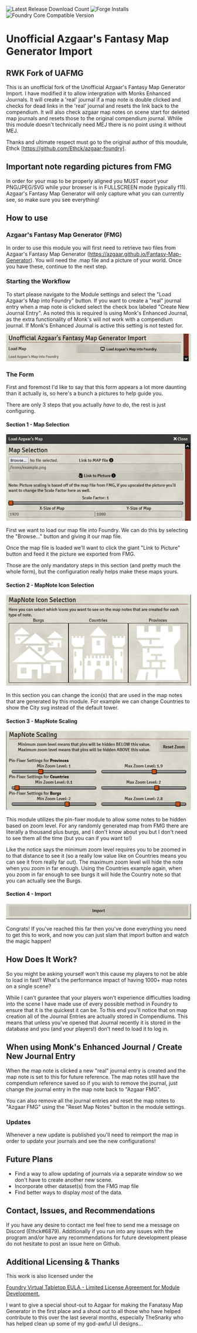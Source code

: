 ![Latest Release Download Count](https://img.shields.io/badge/dynamic/json?label=Downloads@latest&query=assets%5B1%5D.download_count&url=https%3A%2F%2Fapi.github.com%2Frepos%2FEthck%2Fazgaar-foundry%2Freleases%2Flatest)
![Forge Installs](https://img.shields.io/badge/dynamic/json?label=Forge%20Installs&query=package.installs&suffix=%25&url=https%3A%2F%2Fforge-vtt.com%2Fapi%2Fbazaar%2Fpackage%2Fazgaar-foundry&colorB=4aa94a)
![Foundry Core Compatible Version](https://img.shields.io/badge/dynamic/json.svg?url=https%3A%2F%2Fraw.githubusercontent.com%2FEthck%2Fazgaar-foundry%2Fmaster%2Fmodule.json&label=Foundry%20Version&query=$.compatibleCoreVersion&colorB=orange)

# Unofficial Azgaar's Fantasy Map Generator Import

## RWK Fork of UAFMG

This is an unofficial fork of the  Unofficial Azgaar's Fantasy Map Generator Import. I have modified it to allow intergration with Monks Enhanced Journals. It will create a 'real' journal if a map note is double clicked and checks for dead links in the 'real' journal and resets the link back to the compendium. It will also check azgaar map notes on scene start for deleted map journals and resets those to the original compendium journal. Whlile this module doesn't technically need MEJ there is no point using it without MEJ.

Thanks and ultimate respect must go to the original author of this moudule, Ethck [https://github.com/Ethck/azgaar-foundry].

## Important note regarding pictures from FMG

In order for your map to be properly aligned you MUST export your PNG/JPEG/SVG while your browser is in FULLSCREEN mode (typically f11). Azgaar's Fantasy Map Generator will only capture what you can currently see, so make sure you see everything!

## How to use

### Azgaar's Fantasy Map Generator (FMG)

In order to use this module you will first need to retrieve two files from Azgaar's Fantasy Map Generator (https://azgaar.github.io/Fantasy-Map-Generator).
You will need the .map file and a picture of your world. Once you have these, continue to the next step.

### Starting the Workflow

To start please navigate to the Module settings and select the "Load Azgaar's Map into Foundry" button.
If you want to create a "real" journal entry when a map note is clicked select the check box labeled "Create New Journal Entry".
As noted this is required is using Monk's Enhanced Journal, as the extra functionality of Monk's will not work with a compendium journal.
If Monk's Enhanced Journal is active this setting is not tested for.

![Module Settings](images/moduleSettings.png)

### The Form

First and foremost I'd like to say that this form appears a lot more daunting than it actually is, so here's a bunch a pictures to help guide you.

There are only 3 steps that you actually _have_ to do, the rest is just configuring.

#### Section 1 - Map Selection

![Map File Selection](images/mapSelection.png)

First we want to load our map file into Foundry. We can do this by selecting the "Browse..." button and giving it our map file.

Once the map file is loaded we'll want to click the giant "Link to Picture" button and feed it the picture we exported from FMG.

Those are the only mandatory steps in this section (and pretty much the whole form), but the configuration really helps make these maps yours.

#### Section 2 - MapNote Icon Selection

![Icon Selection](images/iconSelection.png)

In this section you can change the icon(s) that are used in the map notes that are generated by this module. For example we can change Countries to show the City svg instead of the default tower.

#### Section 3 - MapNote Scaling

![MapNote Scaling](images/noteScaling.png)

This module utilizes the pin-fixer module to allow some notes to be hidden based on zoom level. For any randomly generated map from FMG there are literally a thousand plus burgs, and I don't know about you but I don't need to see them all the time (but you can if you want to!)

Like the notice says the minimum zoom level requires you to be zoomed in to that distance to see it (so a really low value like on Countries means you can see it from really far out). The maximum zoom level will hide the note when you zoom in far enough. Using the Countries example again, when you zoom in far enough to see burgs it will hide the Country note so that you can actually see the Burgs.

#### Section 4 - Import

![Import](images/import.png)

Congrats! If you've reached this far then you've done everything you need to get this to work, and now you can just slam that import button and watch the magic happen!

## How Does It Work?

So you might be asking yourself won't this cause my players to not be able to load in fast? What's the performance impact of having 1000+ map notes on a single scene?

While I can't gurantee that your players won't experience difficulties loading into the scene I have made use of every possible method in Foundry to ensure that it is the quickest it can be. To this end you'll notice that on map creation all of the Journal Entries are actually stored in Compendiums. This means that unless you've opened that Journal recently it is stored in the database and you (and your players!) don't need to load it to log in.

## When using Monk's Enhanced Journal / Create New Journal Entry

When the map note is clicked a new "real" journal entry is created and the map note is set to this for future reference. The map notes still have the compendium reference saved so if you wish to remove the journal, just change the journal entry in the map note back to "Azgaar FMG".

You can also remove all the journal entries and reset the map notes to "Azgaar FMG" using the "Reset Map Notes" button in the module settings.

### Updates

Whenever a new update is published you'll need to reimport the map in order to update your journals and see the new configurations!

## Future Plans

-   Find a way to allow updating of journals via a separate window so we don't have to create another new scene.
-   Incorporate other dataset(s) from the FMG map file
-   Find better ways to display _most_ of the data.

## Contact, Issues, and Recommendations

If you have any desire to contact me feel free to send me a message on Discord (Ethck#6879). Additionally if you run into any issues with the program and/or have any recommendations for future development please do not hesitate to post an issue here on Github.

## Additional Licensing & Thanks

This work is also licensed under the

[Foundry Virtual Tabletop EULA - Limited License Agreement for Module Development.](https://foundryvtt.com/article/license/)

I want to give a special shout-out to Azgaar for making the Fanatasy Map Generator in the first place and a shout out to all those who have helped contribute to this over the last several months, especially TheSnarky who has helped clean up some of my god-awful UI designs...
